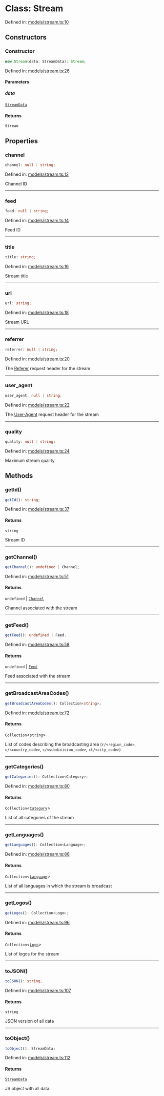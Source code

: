 # Class: Stream

Defined in: [models/stream.ts:10](https://github.com/iptv-org/sdk/blob/88d645d3373c4ec810ba0ec144ac251980f41667/src/models/stream.ts#L10)

## Constructors

### Constructor

```ts
new Stream(data: StreamData): Stream;
```

Defined in: [models/stream.ts:26](https://github.com/iptv-org/sdk/blob/88d645d3373c4ec810ba0ec144ac251980f41667/src/models/stream.ts#L26)

#### Parameters

##### data

[`StreamData`](../../Types/type-aliases/StreamData.md)

#### Returns

`Stream`

## Properties

### channel

```ts
channel: null | string;
```

Defined in: [models/stream.ts:12](https://github.com/iptv-org/sdk/blob/88d645d3373c4ec810ba0ec144ac251980f41667/src/models/stream.ts#L12)

Channel ID

***

### feed

```ts
feed: null | string;
```

Defined in: [models/stream.ts:14](https://github.com/iptv-org/sdk/blob/88d645d3373c4ec810ba0ec144ac251980f41667/src/models/stream.ts#L14)

Feed ID

***

### title

```ts
title: string;
```

Defined in: [models/stream.ts:16](https://github.com/iptv-org/sdk/blob/88d645d3373c4ec810ba0ec144ac251980f41667/src/models/stream.ts#L16)

Stream title

***

### url

```ts
url: string;
```

Defined in: [models/stream.ts:18](https://github.com/iptv-org/sdk/blob/88d645d3373c4ec810ba0ec144ac251980f41667/src/models/stream.ts#L18)

Stream URL

***

### referrer

```ts
referrer: null | string;
```

Defined in: [models/stream.ts:20](https://github.com/iptv-org/sdk/blob/88d645d3373c4ec810ba0ec144ac251980f41667/src/models/stream.ts#L20)

The [Referer](https://developer.mozilla.org/en-US/docs/Web/HTTP/Headers/Referer) request header for the stream

***

### user\_agent

```ts
user_agent: null | string;
```

Defined in: [models/stream.ts:22](https://github.com/iptv-org/sdk/blob/88d645d3373c4ec810ba0ec144ac251980f41667/src/models/stream.ts#L22)

The [User-Agent](https://developer.mozilla.org/en-US/docs/Web/HTTP/Headers/User-Agent) request header for the stream

***

### quality

```ts
quality: null | string;
```

Defined in: [models/stream.ts:24](https://github.com/iptv-org/sdk/blob/88d645d3373c4ec810ba0ec144ac251980f41667/src/models/stream.ts#L24)

Maximum stream quality

## Methods

### getId()

```ts
getId(): string;
```

Defined in: [models/stream.ts:37](https://github.com/iptv-org/sdk/blob/88d645d3373c4ec810ba0ec144ac251980f41667/src/models/stream.ts#L37)

#### Returns

`string`

Stream ID

***

### getChannel()

```ts
getChannel(): undefined | Channel;
```

Defined in: [models/stream.ts:51](https://github.com/iptv-org/sdk/blob/88d645d3373c4ec810ba0ec144ac251980f41667/src/models/stream.ts#L51)

#### Returns

`undefined` \| [`Channel`](Channel.md)

Channel associated with the stream

***

### getFeed()

```ts
getFeed(): undefined | Feed;
```

Defined in: [models/stream.ts:58](https://github.com/iptv-org/sdk/blob/88d645d3373c4ec810ba0ec144ac251980f41667/src/models/stream.ts#L58)

#### Returns

`undefined` \| [`Feed`](Feed.md)

Feed associated with the stream

***

### getBroadcastAreaCodes()

```ts
getBroadcastAreaCodes(): Collection<string>;
```

Defined in: [models/stream.ts:72](https://github.com/iptv-org/sdk/blob/88d645d3373c4ec810ba0ec144ac251980f41667/src/models/stream.ts#L72)

#### Returns

`Collection`\<`string`\>

List of codes describing the broadcasting area (`r/<region_code>`, `c/<country_code>`, `s/<subdivision_code>`, `ct/<city_code>`)

***

### getCategories()

```ts
getCategories(): Collection<Category>;
```

Defined in: [models/stream.ts:80](https://github.com/iptv-org/sdk/blob/88d645d3373c4ec810ba0ec144ac251980f41667/src/models/stream.ts#L80)

#### Returns

`Collection`\<[`Category`](Category.md)\>

List of all categories of the stream

***

### getLanguages()

```ts
getLanguages(): Collection<Language>;
```

Defined in: [models/stream.ts:88](https://github.com/iptv-org/sdk/blob/88d645d3373c4ec810ba0ec144ac251980f41667/src/models/stream.ts#L88)

#### Returns

`Collection`\<[`Language`](Language.md)\>

List of all languages in which the stream is broadcast

***

### getLogos()

```ts
getLogos(): Collection<Logo>;
```

Defined in: [models/stream.ts:96](https://github.com/iptv-org/sdk/blob/88d645d3373c4ec810ba0ec144ac251980f41667/src/models/stream.ts#L96)

#### Returns

`Collection`\<[`Logo`](Logo.md)\>

List of logos for the stream

***

### toJSON()

```ts
toJSON(): string;
```

Defined in: [models/stream.ts:107](https://github.com/iptv-org/sdk/blob/88d645d3373c4ec810ba0ec144ac251980f41667/src/models/stream.ts#L107)

#### Returns

`string`

JSON version of all data

***

### toObject()

```ts
toObject(): StreamData;
```

Defined in: [models/stream.ts:112](https://github.com/iptv-org/sdk/blob/88d645d3373c4ec810ba0ec144ac251980f41667/src/models/stream.ts#L112)

#### Returns

[`StreamData`](../../Types/type-aliases/StreamData.md)

JS object with all data
